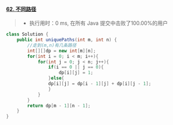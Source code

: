 #### [62. 不同路径](https://leetcode-cn.com/problems/unique-paths/)

> - 执行用时：0 ms, 在所有 Java 提交中击败了100.00%的用户

```java
class Solution {
    public int uniquePaths(int m, int n) {
        //走到(m,n)有几条路径
        int[][]dp = new int[m][n];
        for(int i = 0; i < m; i++){
            for(int j = 0; j < n; j++){
                if(i == 0 || j == 0){
                    dp[i][j] = 1;
                }else{
                dp[i][j] = dp[i - 1][j] + dp[i][j - 1];
                }
            }
        }
        return dp[m - 1][n - 1];
    }
}
```

